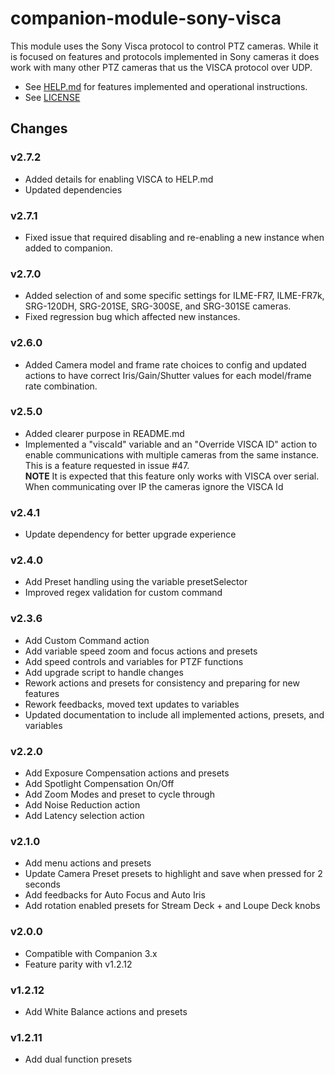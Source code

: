 # companion-module-sony-visca

This module uses the Sony Visca protocol to control PTZ cameras. While it is focused on features and protocols implemented in Sony cameras it does work with many other PTZ cameras that us the VISCA protocol over UDP.

- See [HELP.md](https://github.com/bitfocus/companion-module-sony-visca/blob/master/companion/HELP.md) for features implemented and operational instructions.
- See [LICENSE](https://github.com/bitfocus/companion-module-sony-visca/blob/master/LICENSE)

## Changes

### v2.7.2

- Added details for enabling VISCA to HELP.md
- Updated dependencies

### v2.7.1

- Fixed issue that required disabling and re-enabling a new instance when added to companion.

### v2.7.0

- Added selection of and some specific settings for ILME-FR7, ILME-FR7k, SRG-120DH, SRG-201SE, SRG-300SE, and SRG-301SE cameras.
- Fixed regression bug which affected new instances.

### v2.6.0

- Added Camera model and frame rate choices to config and updated actions to have correct Iris/Gain/Shutter values for each model/frame rate combination.

### v2.5.0

- Added clearer purpose in README.md
- Implemented a "viscaId" variable and an "Override VISCA ID" action to enable communications with multiple cameras from the same instance. This is a feature requested in issue #47.  
  **NOTE** It is expected that this feature only works with VISCA over serial. When communicating over IP the cameras ignore the VISCA Id

### v2.4.1

- Update dependency for better upgrade experience

### v2.4.0

- Add Preset handling using the variable presetSelector
- Improved regex validation for custom command

### v2.3.6

- Add Custom Command action
- Add variable speed zoom and focus actions and presets
- Add speed controls and variables for PTZF functions
- Add upgrade script to handle changes
- Rework actions and presets for consistency and preparing for new features
- Rework feedbacks, moved text updates to variables
- Updated documentation to include all implemented actions, presets, and variables

### v2.2.0

- Add Exposure Compensation actions and presets
- Add Spotlight Compensation On/Off
- Add Zoom Modes and preset to cycle through
- Add Noise Reduction action
- Add Latency selection action

### v2.1.0

- Add menu actions and presets
- Update Camera Preset presets to highlight and save when pressed for 2 seconds
- Add feedbacks for Auto Focus and Auto Iris
- Add rotation enabled presets for Stream Deck + and Loupe Deck knobs

### v2.0.0

- Compatible with Companion 3.x
- Feature parity with v1.2.12

### v1.2.12

- Add White Balance actions and presets

### v1.2.11

- Add dual function presets

